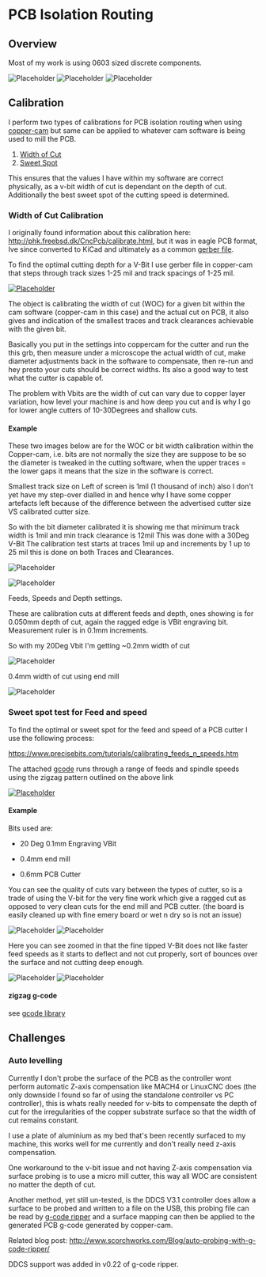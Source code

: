 # PCB Isolation Routing
## Overview

Most of my work is using 0603 sized discrete components.

![Placeholder](images/rpi-rgb-board_orig.jpg)
![Placeholder](images/20160922-225755-795.png)
![Placeholder](images/20160922-225713-641.png)
## Calibration

I perform two types of calibrations for PCB isolation routing when using [copper-cam](cam/#copper-cam) but same can be applied to whatever cam software is being used to mill the PCB.

1. [Width of Cut](#width-of-cut-calibration) 
2. [Sweet Spot](#sweet-spot-test-for-feed-and-speed)

This ensures that the values I have within my software are correct physically, as a v-bit width of cut is dependant on the depth of cut.  Additionally the best sweet spot of the cutting speed is determined.
### Width of Cut Calibration

I originally found information about this calibration here: <http://phk.freebsd.dk/CncPcb/calibrate.html>, but it was in eagle PCB format, Ive since converted to KiCad and ultimately as a common [gerber file](https://github.com/madeinoz67/omiocnc-x6-2200epl/blob/57ab4b1096decab5c5dcaf52e2bb4344f321909a/gcode/pcb/IsolationRouterCalibration.gbr).

To find the optimal cutting depth for a V-Bit I use gerber file in copper-cam that steps through track sizes 1-25 mil and track spacings of 1-25 mil.

[![Placeholder](images/2021-10-19_11-32-21.png)](https://github.com/madeinoz67/omiocnc-x6-2200epl/blob/57ab4b1096decab5c5dcaf52e2bb4344f321909a/gcode/pcb/IsolationRouterCalibration.gbr)

The object is calibrating the width of cut (WOC) for a given bit within the cam software (copper-cam in this case) and the actual cut on PCB, it also gives and indication of the smallest traces and track clearances achievable with the given bit.

Basically you put in the settings into coppercam for the cutter and run the this grb, then measure under a microscope the actual width of cut, make diameter adjustments back in the software to compensate, then re-run and hey presto your cuts should be correct widths. Its also a good way to test what the cutter is capable of.

The problem with Vbits are the width of cut can vary due to copper layer variation, how level your machine is and how deep you cut and is why I go for lower angle cutters of 10-30Degrees and shallow cuts.
#### Example

These two images below are for the WOC or bit width calibration within the Copper-cam, i.e. bits are not normally the size they are suppose to be so the diameter is tweaked in the cutting software, when the upper traces = the lower gaps it means that the size in the software is correct.

Smallest track size on Left of screen is 1mil (1 thousand of inch) also I don't yet have my step-over dialled in and hence why I have some copper artefacts left because of the difference between the advertised cutter size VS calibrated cutter size.

So with the bit diameter calibrated it is showing me that minimum track width is 1mil and min track clearance is 12mil This was done with a 30Deg V-Bit The calibration test starts at traces 1mil up and increments by 1 up to 25 mil this is done on both Traces and Clearances.

![Placeholder](images/20160922-231707-986.png)

![Placeholder](images/20160922-231717-153.png)

Feeds, Speeds and Depth settings.

These are calibration cuts at different feeds and depth, ones showing is for 0.050mm depth of cut, again the ragged edge is VBit engraving bit. Measurement ruler is in 0.1mm increments.

So with my 20Deg Vbit I'm getting ~0.2mm width of cut

![Placeholder](images/20160922-230355-217.png)

0.4mm width of cut using end mill

![Placeholder](images/20160922-230355-217.png)
### Sweet spot test for Feed and speed

To find the optimal or sweet spot for the feed and speed of a PCB cutter I use the following process:

<https://www.precisebits.com/tutorials/calibrating_feeds_n_speeds.htm>


The attached [gcode](#zigzag-g-code) runs through a range of feeds and spindle speeds using the zigzag pattern outlined on the above link

[![Placeholder](images/zigzag.jpg)](https://github.com/madeinoz67/omiocnc-x6-2200epl/blob/9a9ca2f4a3a47d65ec68a3c9ed30a6ea44f6d38d/gcode/pcb/zigzag_feedrate.gcode)

#### Example

Bits used are:

* 20 Deg 0.1mm Engraving VBit

* 0.4mm end mill

* 0.6mm PCB Cutter

You can see the quality of cuts vary between the types of cutter, so is a trade of using the V-bit for the very fine work which give a ragged cut as opposed to very clean cuts for the end mill and PCB cutter. (the board is easily cleaned up with fine emery board or wet n dry so is not an issue)

![Placeholder](images/20160923-064932-32.png)
![Placeholder](images/20160923-064953-888.png)

Here you can see zoomed in that the fine tipped V-Bit does not like faster feed speeds as it starts to deflect and not cut properly, sort of bounces over the surface and not cutting deep enough.

![Placeholder](images/20160922-235540-558.png)
![Placeholder](images/20160922-235726-663.png)

#### zigzag g-code

see [gcode library](gcode/#zigzag-pcb-feedrate-sweet-spot)

## Challenges

### Auto levelling

Currently I don't probe the surface of the PCB as the controller wont perform automatic Z-axis compensation like MACH4 or LinuxCNC does (the only downside I found so far of using the standalone controller vs PC controller), this is whats really needed for v-bits to compensate the depth of cut for the irregularities of the copper substrate surface so that the width of cut remains constant.

I use a plate of aluminium as my bed that's been recently surfaced to my machine, this works well for me currently and don't really need z-axis compensation.

One workaround to the v-bit issue and not having Z-axis compensation via surface probing is to use a micro mill cutter, this way all WOC are consistent no matter the depth of cut.

Another method, yet still un-tested, is the DDCS V3.1 controller does allow a surface to be probed and written to a file on the USB, this probing file can be read by [g-code ripper](https://www.scorchworks.com/Gcoderipper/gcoderipper.html#changelog) and a surface mapping can then be applied to the generated PCB g-code generated by copper-cam. 

Related blog post: <http://www.scorchworks.com/Blog/auto-probing-with-g-code-ripper/>

DDCS support was added in v0.22 of g-code ripper.

